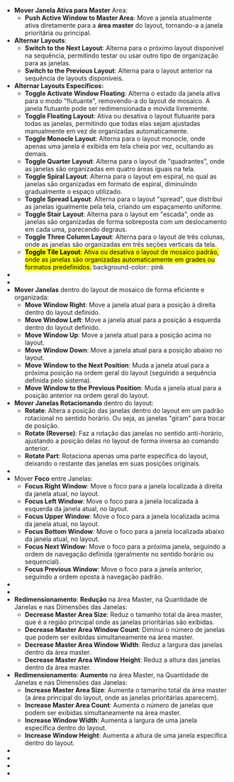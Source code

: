 - **Mover Janela Ativa para Master** Area:
	- **Push Active Window to Master Area**: Move a janela atualmente ativa diretamente para a **área master** do layout, tornando-a a janela prioritária ou principal.
- **Alternar Layouts**:
	- **Switch to the Next Layout**: Alterna para o próximo layout disponível na sequência, permitindo testar ou usar outro tipo de organização para as janelas.
	- **Switch to the Previous Layout**: Alterna para o layout anterior na sequência de layouts disponíveis.
- **Alternar Layouts Específicos:**
	- **Toggle Activate Window Floating**: Alterna o estado da janela ativa para o modo "flutuante", removendo-a do layout de mosaico. A janela flutuante pode ser redimensionada e movida livremente.
	- **Toggle Floating Layout**: Ativa ou desativa o layout flutuante para todas as janelas, permitindo que todas elas sejam ajustadas manualmente em vez de organizadas automaticamente.
	- **Toggle Monocle Layout**: Alterna para o layout monocle, onde apenas uma janela é exibida em tela cheia por vez, ocultando as demais.
	- **Toggle Quarter Layout**: Alterna para o layout de "quadrantes", onde as janelas são organizadas em quatro áreas iguais na tela.
	- **Toggle Spiral Layout**: Alterna para o layout em espiral, no qual as janelas são organizadas em formato de espiral, diminuindo gradualmente o espaço utilizado.
	- **Toggle Spread Layout**: Alterna para o layout "spread", que distribui as janelas igualmente pela tela, criando um espaçamento uniforme.
	- **Toggle Stair Layout**: Alterna para o layout em "escada", onde as janelas são organizadas de forma sobreposta com um deslocamento em cada uma, parecendo degraus.
	- **Toggle Three Column Layout**: Alterna para o layout de três colunas, onde as janelas são organizadas em três seções verticais da tela.
	- <mark><b>Toggle Tile Layout</b>: Ativa ou desativa o layout de mosaico padrão, onde as janelas são organizadas automaticamente em grades ou formatos predefinidos.</mark>
	  background-color:: pink
-
-
- **Mover Janelas** dentro do layout de mosaico de forma eficiente e organizada:
	- **Move Window Right**: Move a janela atual para a posição à direita dentro do layout definido.
	- **Move Window Left**: Move a janela atual para a posição à esquerda dentro do layout definido.
	- **Move Window Up**: Move a janela atual para a posição acima no layout.
	- **Move Window Down**: Move a janela atual para a posição abaixo no layout.
	- **Move Window to the Next Position**: Muda a janela atual para a próxima posição na ordem geral do layout (seguindo a sequência definida pelo sistema).
	- **Move Window to the Previous Position**: Muda a janela atual para a posição anterior na ordem geral do layout.
- **Mover Janelas Rotacionando** dentro do layout:
	- **Rotate**: Altera a posição das janelas dentro do layout em um padrão rotacional no sentido horário. Ou seja, as janelas "giram" para trocar de posição.
	- **Rotate (Reverse)**: Faz a rotação das janelas no sentido anti-horário, ajustando a posição delas no layout de forma inversa ao comando anterior.
	- **Rotate Part**: Rotaciona apenas uma parte específica do layout, deixando o restante das janelas em suas posições originais.
-
- Mover **Foco** entre Janelas:
	- **Focus Right Window**: Move o foco para a janela localizada à direita da janela atual, no layout.
	- **Focus Left Window**: Move o foco para a janela localizada à esquerda da janela atual, no layout.
	- **Focus Upper Window**: Move o foco para a janela localizada acima da janela atual, no layout.
	- **Focus Bottom Window**: Move o foco para a janela localizada abaixo da janela atual, no layout.
	- **Focus Next Window**: Move o foco para a próxima janela, seguindo a ordem de navegação definida (geralmente no sentido horário ou sequencial).
	- **Focus Previous Window**: Move o foco para a janela anterior, seguindo a ordem oposta à navegação padrão.
-
-
- **Redimensionamento**: **Redução** na área Master, na Quantidade de Janelas e nas Dimensões das Janelas:
	- **Decrease Master Area Size**: Reduz o tamanho total da área master, que é a região principal onde as janelas prioritárias são exibidas.
	- **Decrease Master Area Window Count**: Diminui o número de janelas que podem ser exibidas simultaneamente na área master.
	- **Decrease Master Area Window Width**: Reduz a largura das janelas dentro da área master.
	- **Decrease Master Area Window Height**: Reduz a altura das janelas dentro da área master.
- **Redimensionamento**: **Aumento** na área Master, na Quantidade de Janelas e nas Dimensões das Janelas:
	- **Increase Master Area Size**: Aumenta o tamanho total da área master (a área principal do layout, onde as janelas prioritárias aparecem).
	- **Increase Master Area Count**: Aumenta o número de janelas que podem ser exibidas simultaneamente na área master.
	- **Increase Window Width**: Aumenta a largura de uma janela específica dentro do layout.
	- **Increase Window Height**: Aumenta a altura de uma janela específica dentro do layout.
-
-
-
-